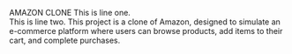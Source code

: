 AMAZON CLONE
This is line one.<br>
This is line two.
This project is a clone of Amazon, designed to simulate an e-commerce platform where users can browse products, add items to their cart, and complete purchases.
